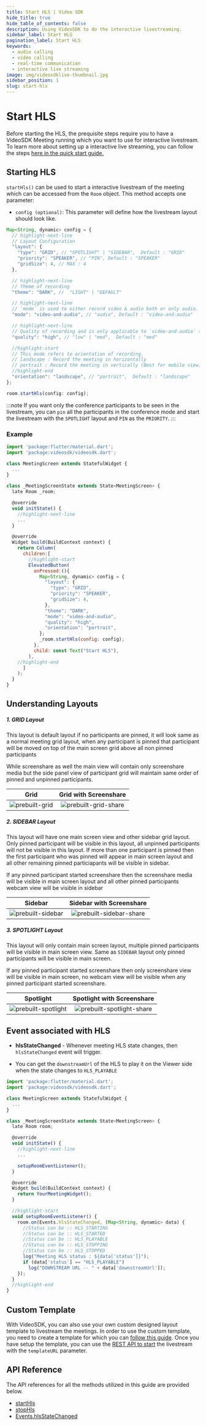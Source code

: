 ```yaml
---
title: Start HLS | Video SDK
hide_title: true
hide_table_of_contents: false
description: Using VideoSDK to do the interactive livestreaming.
sidebar_label: Start HLS
pagination_label: Start HLS
keywords:
  - audio calling
  - video calling
  - real-time communication
  - interactive live streaming
image: img/videosdklive-thumbnail.jpg
sidebar_position: 1
slug: start-hls
---
```


# Start HLS

Before starting the HLS, the prequisite steps require you to have a VideoSDK Meeting running which you want to use for interactive livestream. To learn more about setting up a interactive live streaming, you can follow the steps [here in the quick start guide.](/flutter/guide/video-and-audio-calling-api-sdk/quick-start-ils)

## Starting HLS

`startHls()` can be used to start a interactive livestream of the meeting which can be accessed from the `Room` object. This method accepts one parameter:

- `config (optional)`: This parameter will define how the livestream layout should look like.

```js
Map<String, dynamic> config = {
  // highlight-next-line
  // Layout Configuration
  "layout": {
    "type": "GRID", // "SPOTLIGHT" | "SIDEBAR",  Default : "GRID"
    "priority": "SPEAKER", // "PIN", Default : "SPEAKER"
    "gridSize": 4, // MAX : 4
  },

  // highlight-next-line
  // Theme of recording
  "theme": "DARK", //  "LIGHT" | "DEFAULT"

  // highlight-next-line
  // `mode` is used to either record video & audio both or only audio.
  "mode": "video-and-audio", // "audio", Default : "video-and-audio"

  // highlight-next-line
  // Quality of recording and is only applicable to `video-and-audio` type mode.
  "quality": "high", // "low" | "med",  Default : "med"

  //highlight-start
  // This mode refers to orientation of recording.
  // landscape : Record the meeting in horizontally
  // portrait : Record the meeting in vertically (Best for mobile view)
  //highlight-end
  "orientation": "landscape", // "portrait",  Default : "landscape"
};

room.startHls(config: config);
```

:::note
If you want only the conference participants to be seen in the livestream, you can `pin` all the participants in the conference mode and start the livestream with the `SPOTLIGHT` layout and `PIN` as the `PRIORITY`.
:::

### Example

```js
import 'package:flutter/material.dart';
import 'package:videosdk/videosdk.dart';

class MeetingScreen extends StatefulWidget {
  ...
}

class _MeetingScreenState extends State<MeetingScreen> {
  late Room _room;

  @override
  void initState() {
    //highlight-next-line
    ...
  }

  @override
  Widget build(BuildContext context) {
    return Column(
      children:[
        //highlight-start
        ElevatedButton(
          onPressed:(){
            Map<String, dynamic> config = {
              "layout": {
                "type": "GRID",
                "priority": "SPEAKER",
                "gridSize": 4,
              },
              "theme": "DARK",
              "mode": "video-and-audio",
              "quality": "high",
              "orientation": "portrait",
            };
            _room.startHls(config: config);
          },
          child: const Text("Start HLS"),
        ),
    //highlight-end
      ]
    );
  }
}
```

## Understanding Layouts

##### 1. GRID Layout

This layout is default layout if no participants are pinned, it will look same as a normal meeting grid layout, when any participant is pinned that participant will be moved on top of the main screen grid above all non pinned participants

While screenshare as well the main view will contain only screenshare media but the side panel view of participant grid will maintain same order of pinned and unpinned participants.

|                       Grid                        |                     Grid with Screenshare                     |
| :-----------------------------------------------: | :-----------------------------------------------------------: |
| ![prebuilt-grid](/img/prebuilt/prebuilt-grid.png) | ![prebuilt-grid-share](/img/prebuilt/prebuilt-grid-share.png) |

##### 2. SIDEBAR Layout

This layout will have one main screen view and other sidebar grid layout. Only pinned participant will be visible in this layout, all unpinned participants will not be visible in this layout. If more than one participant is pinned then the first participant who was pinned will appear in main screen layout and all other remaining pinned particiapants will be visible in sidebar.

If any pinned participant started screenshare then the screenshare media will be visible in main screen layout and all other pinned participants webcam view will be visible in sidebar

|                         Sidebar                         |                      Sidebar with Screenshare                       |
| :-----------------------------------------------------: | :-----------------------------------------------------------------: |
| ![prebuilt-sidebar](/img/prebuilt/prebuilt-sidebar.png) | ![prebuilt-sidebar-share](/img/prebuilt/prebuilt-sidebar-share.png) |

##### 3. SPOTLIGHT Layout

This layout will only contain main screen layout, multiple pinned participants will be visible in main screen view. Same as `SIDEBAR` layout only pinned participants will be visible in main screen.

If any pinned participant started screenshare then only screenshare view will be visible in main screen, no webcam view will be visible when any pinned participant started screenshare.

|                          Spotlight                          |                       Spotlight with Screenshare                        |
| :---------------------------------------------------------: | :---------------------------------------------------------------------: |
| ![prebuilt-spotlight](/img/prebuilt/prebuilt-spotlight.png) | ![prebuilt-spotlight-share](/img/prebuilt/prebuilt-spotlight-share.png) |

## Event associated with HLS

- **hlsStateChanged** - Whenever meeting HLS state changes, then `hlsStateChanged` event will trigger.

- You can get the `downstreamUrl` of the HLS to play it on the Viewer side when the state changes to `HLS_PLAYABLE`

```js
import 'package:flutter/material.dart';
import 'package:videosdk/videosdk.dart';

class MeetingScreen extends StatefulWidget {
  ...
}

class _MeetingScreenState extends State<MeetingScreen> {
  late Room room;

  @override
  void initState() {
    //highlight-next-line
    ...

    setupRoomEventListener();
  }

  @override
  Widget build(BuildContext context) {
    return YourMeetingWidget();
  }

  //highlight-start
  void setupRoomEventListener() {
    room.on(Events.hlsStateChanged, (Map<String, dynamic> data) {
      //Status can be :: HLS_STARTING
      //Status can be :: HLS_STARTED
      //Status can be :: HLS_PLAYABLE
      //Status can be :: HLS_STOPPING
      //Status can be :: HLS_STOPPED
      log("Meeting HLS status : ${data['status']}");
      if (data['status'] == "HLS_PLAYABLE")
        log("DOWNSTREAM URL -- " + data['downstreamUrl']);
    });
  }
  //highlight-end
}
```

## Custom Template

With VideoSDK, you can also use your own custom designed layout template to livestream the meetings. In order to use the custom template, you need to create a template for which you can [follow this guide](/docs/tutorials/customized-layout). Once you have setup the template, you can use the [REST API to start](/api-reference/realtime-communication/start-livestream) the livestream with the `templateURL` parameter.

## API Reference

The API references for all the methods utilized in this guide are provided below.

- [startHls](/flutter/api/sdk-reference/room-class/methods#starthls)
- [stopHls](/flutter/api/sdk-reference/room-class/methods#stophls)
- [Events.hlsStateChanged](/flutter/api/sdk-reference/room-class/events#hlsstatechanged)
